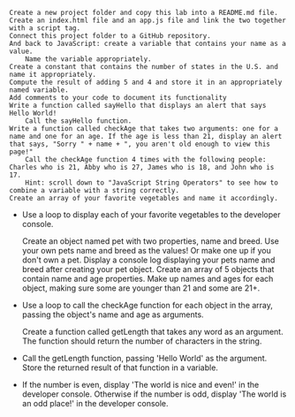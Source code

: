 
    Create a new project folder and copy this lab into a README.md file.
    Create an index.html file and an app.js file and link the two together with a script tag.
    Connect this project folder to a GitHub repository.
    And back to JavaScript: create a variable that contains your name as a value.
        Name the variable appropriately.
    Create a constant that contains the number of states in the U.S. and name it appropriately.
    Compute the result of adding 5 and 4 and store it in an appropriately named variable.
    Add comments to your code to document its functionality
    Write a function called sayHello that displays an alert that says Hello World!
        Call the sayHello function.
    Write a function called checkAge that takes two arguments: one for a name and one for an age. If the age is less than 21, display an alert that says, "Sorry " + name + ", you aren't old enough to view this page!"
        Call the checkAge function 4 times with the following people: Charles who is 21, Abby who is 27, James who is 18, and John who is 17.
        Hint: scroll down to "JavaScript String Operators" to see how to combine a variable with a string correctly.
    Create an array of your favorite vegetables and name it accordingly.

* Use a loop to display each of your favorite vegetables to the developer console.

    Create an object named pet with two properties, name and breed. Use your own pets name and breed as the values! Or make one up if you don't own a pet.
        Display a console log displaying your pets name and breed after creating your pet object.
    Create an array of 5 objects that contain name and age properties. Make up names and ages for each object, making sure some are younger than 21 and some are 21+.

* Use a loop to call the checkAge function for each object in the array, passing the object's name and age as arguments.

    Create a function called getLength that takes any word as an argument. The function should return the number of characters in the string.

* Call the getLength function, passing 'Hello World' as the argument. Store the returned result of that function in a variable.
* If the number is even, display 'The world is nice and even!' in the developer console. Otherwise if the number is odd, display 'The world is an odd place!' in the developer console.

